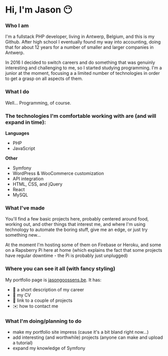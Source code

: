 # Hi, I'm Jason :no_mouth:

### Who I am

I'm a fullstack PHP developer, living in Antwerp, Belgium, and this is my Github.  After high school I eventually found my way into accounting, doing that for about 12 years for a number of smaller and larger companies in Antwerp.

In 2016 I decided to switch careers and do something that was genuinly interesting and challenging to me, so I started studying programming.  I'm a junior at the moment, focusing a a limited number of technologies in order to get a grasp on all aspects of them.

### What I do
Well... Programming, of course.

### The technologies I'm comfortable working with are (and will expand in time):

**Languages**
- PHP
- JavaScript


**Other**
- Symfony
- WordPress & WooCommerce customization
- API integration
- HTML, CSS, and jQuery
- React
- MySQL

### What I've made

You'll find a few basic projects here, probably centered around food, working out, and other things that interest me, and where I'm using technology to automate the boring stuff, give me an edge, or just try something new...

At the moment I'm hosting some of them on Firebase or Heroku, and some on a Rapsberry Pi here at home (which explains the fact that some projects have regular downtime - the Pi is probably just unplugged)

### Where you can see it all (with fancy styling)

My portfolio page is [jasongoossens.be](https://jasongoossens.be).  It has:
- :book: a short description of my career
- :page_facing_up: my CV
- :wrench: link to a couple of projects
- :envelope: how to contact me

### What I'm doing/planning to do
- make my portfolio site impress (cause it's a bit bland right now...)
- add interesting (and worthwhile) projects (anyone can make and upload a tutorial)
- expand my knowledge of Symfony

<!--
**jasongoossens/jasongoossens** is a ✨ _special_ ✨ repository because its `README.md` (this file) appears on your GitHub profile.

Here are some ideas to get you started:

- 🔭 I’m currently working on ...
- 🌱 I’m currently learning ...
- 👯 I’m looking to collaborate on ...
- 🤔 I’m looking for help with ...
- 💬 Ask me about ...
- 📫 How to reach me: ...
- 😄 Pronouns: ...
- ⚡ Fun fact: ...
-->
